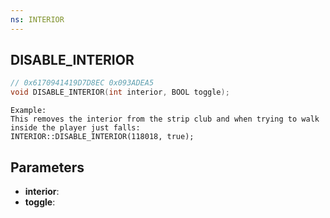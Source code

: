 ```yaml
---
ns: INTERIOR
---
```

## DISABLE_INTERIOR

```c
// 0x6170941419D7D8EC 0x093ADEA5
void DISABLE_INTERIOR(int interior, BOOL toggle);
```

```
Example:   
This removes the interior from the strip club and when trying to walk inside the player just falls:  
INTERIOR::DISABLE_INTERIOR(118018, true);  
```

## Parameters
* **interior**:
* **toggle**: 

